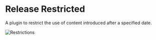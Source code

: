 # Release Restricted
A plugin to restrict the use of content introduced after a specified date.

![Restrictions](https://i.imgur.com/04sMATn.png)